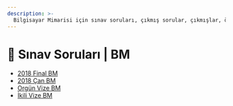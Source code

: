 ```yaml
---
description: >-
  Bilgisayar Mimarisi için sınav soruları, çıkmış sorular, çıkmışlar, önceki senelerde çıkan sorular
---
```


# 📃 Sınav Soruları \| BM

<!--YPackage.YGitbookIntegration-tarafından-otomatik-oluşturulmuştur-->

- [2018 Final BM](2018%20Final%20BM.pdf)
- [2018 Çan BM](2018%20%C3%87an%20BM.pdf)
- [Orgün Vize BM](Org%C3%BCn%20Vize%20BM.pdf)
- [İkili Vize BM](%C4%B0kili%20Vize%20BM.pdf)

<!--YPackage.YGitbookIntegration-tarafından-otomatik-oluşturulmuştur-->
